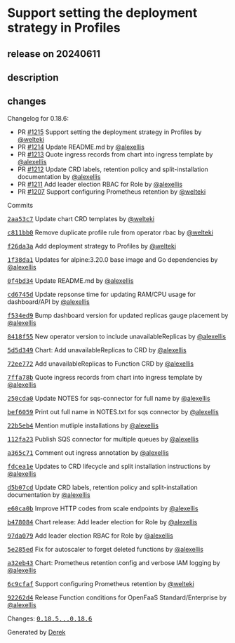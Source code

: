 # Support setting the deployment strategy in Profiles

## release on 20240611

## description

## changes

Changelog for 0.18.6:

* PR <a class="issue-link js-issue-link" data-error-text="Failed to load title" data-id="2340223686" data-permission-text="Title is private" data-url="https://github.com/openfaas/faas-netes/issues/1215" data-hovercard-type="pull_request" data-hovercard-url="/openfaas/faas-netes/pull/1215/hovercard" href="https://github.com/openfaas/faas-netes/pull/1215">#1215</a> Support setting the deployment strategy in Profiles by <a class="user-mention notranslate" data-hovercard-type="user" data-hovercard-url="/users/welteki/hovercard" data-octo-click="hovercard-link-click" data-octo-dimensions="link_type:self" href="https://github.com/welteki">@welteki</a>
* PR <a class="issue-link js-issue-link" data-error-text="Failed to load title" data-id="2327441217" data-permission-text="Title is private" data-url="https://github.com/openfaas/faas-netes/issues/1214" data-hovercard-type="pull_request" data-hovercard-url="/openfaas/faas-netes/pull/1214/hovercard" href="https://github.com/openfaas/faas-netes/pull/1214">#1214</a> Update README.md by <a class="user-mention notranslate" data-hovercard-type="user" data-hovercard-url="/users/alexellis/hovercard" data-octo-click="hovercard-link-click" data-octo-dimensions="link_type:self" href="https://github.com/alexellis">@alexellis</a>
* PR <a class="issue-link js-issue-link" data-error-text="Failed to load title" data-id="2320570999" data-permission-text="Title is private" data-url="https://github.com/openfaas/faas-netes/issues/1213" data-hovercard-type="pull_request" data-hovercard-url="/openfaas/faas-netes/pull/1213/hovercard" href="https://github.com/openfaas/faas-netes/pull/1213">#1213</a> Quote ingress records from chart into ingress template by <a class="user-mention notranslate" data-hovercard-type="user" data-hovercard-url="/users/alexellis/hovercard" data-octo-click="hovercard-link-click" data-octo-dimensions="link_type:self" href="https://github.com/alexellis">@alexellis</a>
* PR <a class="issue-link js-issue-link" data-error-text="Failed to load title" data-id="2289532495" data-permission-text="Title is private" data-url="https://github.com/openfaas/faas-netes/issues/1212" data-hovercard-type="pull_request" data-hovercard-url="/openfaas/faas-netes/pull/1212/hovercard" href="https://github.com/openfaas/faas-netes/pull/1212">#1212</a> Update CRD labels, retention policy and split-installation documentation by <a class="user-mention notranslate" data-hovercard-type="user" data-hovercard-url="/users/alexellis/hovercard" data-octo-click="hovercard-link-click" data-octo-dimensions="link_type:self" href="https://github.com/alexellis">@alexellis</a>
* PR <a class="issue-link js-issue-link" data-error-text="Failed to load title" data-id="2289423307" data-permission-text="Title is private" data-url="https://github.com/openfaas/faas-netes/issues/1211" data-hovercard-type="pull_request" data-hovercard-url="/openfaas/faas-netes/pull/1211/hovercard" href="https://github.com/openfaas/faas-netes/pull/1211">#1211</a> Add leader election RBAC for Role by <a class="user-mention notranslate" data-hovercard-type="user" data-hovercard-url="/users/alexellis/hovercard" data-octo-click="hovercard-link-click" data-octo-dimensions="link_type:self" href="https://github.com/alexellis">@alexellis</a>
* PR <a class="issue-link js-issue-link" data-error-text="Failed to load title" data-id="2271820991" data-permission-text="Title is private" data-url="https://github.com/openfaas/faas-netes/issues/1207" data-hovercard-type="pull_request" data-hovercard-url="/openfaas/faas-netes/pull/1207/hovercard" href="https://github.com/openfaas/faas-netes/pull/1207">#1207</a> Support configuring Prometheus retention by <a class="user-mention notranslate" data-hovercard-type="user" data-hovercard-url="/users/welteki/hovercard" data-octo-click="hovercard-link-click" data-octo-dimensions="link_type:self" href="https://github.com/welteki">@welteki</a>

Commits

<a class="commit-link" data-hovercard-type="commit" data-hovercard-url="https://github.com/openfaas/faas-netes/commit/2aa53c7f9a680014b3b24ad1e87cf938278725aa/hovercard" href="https://github.com/openfaas/faas-netes/commit/2aa53c7f9a680014b3b24ad1e87cf938278725aa"><tt>2aa53c7</tt></a> Update chart CRD templates by <a class="user-mention notranslate" data-hovercard-type="user" data-hovercard-url="/users/welteki/hovercard" data-octo-click="hovercard-link-click" data-octo-dimensions="link_type:self" href="https://github.com/welteki">@welteki</a>

<a class="commit-link" data-hovercard-type="commit" data-hovercard-url="https://github.com/openfaas/faas-netes/commit/c811bb02eddbb0babafe88617efe2c76a20cb3b9/hovercard" href="https://github.com/openfaas/faas-netes/commit/c811bb02eddbb0babafe88617efe2c76a20cb3b9"><tt>c811bb0</tt></a> Remove duplicate profile rule from operator rbac by <a class="user-mention notranslate" data-hovercard-type="user" data-hovercard-url="/users/welteki/hovercard" data-octo-click="hovercard-link-click" data-octo-dimensions="link_type:self" href="https://github.com/welteki">@welteki</a>

<a class="commit-link" data-hovercard-type="commit" data-hovercard-url="https://github.com/openfaas/faas-netes/commit/f26da3a8accdbbc9483cc90a7785bc0ebbb9b85d/hovercard" href="https://github.com/openfaas/faas-netes/commit/f26da3a8accdbbc9483cc90a7785bc0ebbb9b85d"><tt>f26da3a</tt></a> Add deployment strategy to Profiles by <a class="user-mention notranslate" data-hovercard-type="user" data-hovercard-url="/users/welteki/hovercard" data-octo-click="hovercard-link-click" data-octo-dimensions="link_type:self" href="https://github.com/welteki">@welteki</a>

<a class="commit-link" data-hovercard-type="commit" data-hovercard-url="https://github.com/openfaas/faas-netes/commit/1f38da100729be8830cf7c5f8faae62522b8f9c5/hovercard" href="https://github.com/openfaas/faas-netes/commit/1f38da100729be8830cf7c5f8faae62522b8f9c5"><tt>1f38da1</tt></a> Updates for alpine:3.20.0 base image and Go dependencies by <a class="user-mention notranslate" data-hovercard-type="user" data-hovercard-url="/users/alexellis/hovercard" data-octo-click="hovercard-link-click" data-octo-dimensions="link_type:self" href="https://github.com/alexellis">@alexellis</a>

<a class="commit-link" data-hovercard-type="commit" data-hovercard-url="https://github.com/openfaas/faas-netes/commit/0f4bd34010a73bdbf21a212acef92a3db5878163/hovercard" href="https://github.com/openfaas/faas-netes/commit/0f4bd34010a73bdbf21a212acef92a3db5878163"><tt>0f4bd34</tt></a> Update README.md by <a class="user-mention notranslate" data-hovercard-type="user" data-hovercard-url="/users/alexellis/hovercard" data-octo-click="hovercard-link-click" data-octo-dimensions="link_type:self" href="https://github.com/alexellis">@alexellis</a>

<a class="commit-link" data-hovercard-type="commit" data-hovercard-url="https://github.com/openfaas/faas-netes/commit/cd6745de0cfb8f4c464ab84f9b09bcfdef75d00f/hovercard" href="https://github.com/openfaas/faas-netes/commit/cd6745de0cfb8f4c464ab84f9b09bcfdef75d00f"><tt>cd6745d</tt></a> Update repsonse time for updating RAM/CPU usage for dashboard/API by <a class="user-mention notranslate" data-hovercard-type="user" data-hovercard-url="/users/alexellis/hovercard" data-octo-click="hovercard-link-click" data-octo-dimensions="link_type:self" href="https://github.com/alexellis">@alexellis</a>

<a class="commit-link" data-hovercard-type="commit" data-hovercard-url="https://github.com/openfaas/faas-netes/commit/f534ed9b44f9a8639f2f9caa300183366f1077ea/hovercard" href="https://github.com/openfaas/faas-netes/commit/f534ed9b44f9a8639f2f9caa300183366f1077ea"><tt>f534ed9</tt></a> Bump dashboard version for updated replicas gauge placement by <a class="user-mention notranslate" data-hovercard-type="user" data-hovercard-url="/users/alexellis/hovercard" data-octo-click="hovercard-link-click" data-octo-dimensions="link_type:self" href="https://github.com/alexellis">@alexellis</a>

<a class="commit-link" data-hovercard-type="commit" data-hovercard-url="https://github.com/openfaas/faas-netes/commit/8418f558bb6f839e47c3eee44cebfd1c7cdcb847/hovercard" href="https://github.com/openfaas/faas-netes/commit/8418f558bb6f839e47c3eee44cebfd1c7cdcb847"><tt>8418f55</tt></a> New operator version to include unavailableReplicas by <a class="user-mention notranslate" data-hovercard-type="user" data-hovercard-url="/users/alexellis/hovercard" data-octo-click="hovercard-link-click" data-octo-dimensions="link_type:self" href="https://github.com/alexellis">@alexellis</a>

<a class="commit-link" data-hovercard-type="commit" data-hovercard-url="https://github.com/openfaas/faas-netes/commit/5d5d34913efae827401e4c5c04f14aee26842c56/hovercard" href="https://github.com/openfaas/faas-netes/commit/5d5d34913efae827401e4c5c04f14aee26842c56"><tt>5d5d349</tt></a> Chart: Add unavailableReplicas to CRD by <a class="user-mention notranslate" data-hovercard-type="user" data-hovercard-url="/users/alexellis/hovercard" data-octo-click="hovercard-link-click" data-octo-dimensions="link_type:self" href="https://github.com/alexellis">@alexellis</a>

<a class="commit-link" data-hovercard-type="commit" data-hovercard-url="https://github.com/openfaas/faas-netes/commit/72ee77291e205db30ab027685c157a9ac7998a56/hovercard" href="https://github.com/openfaas/faas-netes/commit/72ee77291e205db30ab027685c157a9ac7998a56"><tt>72ee772</tt></a> Add unavailableReplicas to Function CRD by <a class="user-mention notranslate" data-hovercard-type="user" data-hovercard-url="/users/alexellis/hovercard" data-octo-click="hovercard-link-click" data-octo-dimensions="link_type:self" href="https://github.com/alexellis">@alexellis</a>

<a class="commit-link" data-hovercard-type="commit" data-hovercard-url="https://github.com/openfaas/faas-netes/commit/7ffa78bb22be1394dc781582bdfa9673d69a5945/hovercard" href="https://github.com/openfaas/faas-netes/commit/7ffa78bb22be1394dc781582bdfa9673d69a5945"><tt>7ffa78b</tt></a> Quote ingress records from chart into ingress template by <a class="user-mention notranslate" data-hovercard-type="user" data-hovercard-url="/users/alexellis/hovercard" data-octo-click="hovercard-link-click" data-octo-dimensions="link_type:self" href="https://github.com/alexellis">@alexellis</a>

<a class="commit-link" data-hovercard-type="commit" data-hovercard-url="https://github.com/openfaas/faas-netes/commit/250cda015a4d41eb73c9b9115437f9e965175915/hovercard" href="https://github.com/openfaas/faas-netes/commit/250cda015a4d41eb73c9b9115437f9e965175915"><tt>250cda0</tt></a> Update NOTES for sqs-connector for full name by <a class="user-mention notranslate" data-hovercard-type="user" data-hovercard-url="/users/alexellis/hovercard" data-octo-click="hovercard-link-click" data-octo-dimensions="link_type:self" href="https://github.com/alexellis">@alexellis</a>

<a class="commit-link" data-hovercard-type="commit" data-hovercard-url="https://github.com/openfaas/faas-netes/commit/bef6059d0b2272dbe326d446f7844cb1da2797fa/hovercard" href="https://github.com/openfaas/faas-netes/commit/bef6059d0b2272dbe326d446f7844cb1da2797fa"><tt>bef6059</tt></a> Print out full name in NOTES.txt for sqs connector by <a class="user-mention notranslate" data-hovercard-type="user" data-hovercard-url="/users/alexellis/hovercard" data-octo-click="hovercard-link-click" data-octo-dimensions="link_type:self" href="https://github.com/alexellis">@alexellis</a>

<a class="commit-link" data-hovercard-type="commit" data-hovercard-url="https://github.com/openfaas/faas-netes/commit/22b5eb4db7de88cf42ebb5cbcd53e70eeb728620/hovercard" href="https://github.com/openfaas/faas-netes/commit/22b5eb4db7de88cf42ebb5cbcd53e70eeb728620"><tt>22b5eb4</tt></a> Mention mutliple installations by <a class="user-mention notranslate" data-hovercard-type="user" data-hovercard-url="/users/alexellis/hovercard" data-octo-click="hovercard-link-click" data-octo-dimensions="link_type:self" href="https://github.com/alexellis">@alexellis</a>

<a class="commit-link" data-hovercard-type="commit" data-hovercard-url="https://github.com/openfaas/faas-netes/commit/112fa23e320b465fb57aad0e5f26911b1d5065f8/hovercard" href="https://github.com/openfaas/faas-netes/commit/112fa23e320b465fb57aad0e5f26911b1d5065f8"><tt>112fa23</tt></a> Publish SQS connector for multiple queues by <a class="user-mention notranslate" data-hovercard-type="user" data-hovercard-url="/users/alexellis/hovercard" data-octo-click="hovercard-link-click" data-octo-dimensions="link_type:self" href="https://github.com/alexellis">@alexellis</a>

<a class="commit-link" data-hovercard-type="commit" data-hovercard-url="https://github.com/openfaas/faas-netes/commit/a365c71fdb84beecf3673fb3402fe5a3964a1bb8/hovercard" href="https://github.com/openfaas/faas-netes/commit/a365c71fdb84beecf3673fb3402fe5a3964a1bb8"><tt>a365c71</tt></a> Comment out ingress annotation by <a class="user-mention notranslate" data-hovercard-type="user" data-hovercard-url="/users/alexellis/hovercard" data-octo-click="hovercard-link-click" data-octo-dimensions="link_type:self" href="https://github.com/alexellis">@alexellis</a>

<a class="commit-link" data-hovercard-type="commit" data-hovercard-url="https://github.com/openfaas/faas-netes/commit/fdcea1e82c51547073321c6a56c72396420cc1e0/hovercard" href="https://github.com/openfaas/faas-netes/commit/fdcea1e82c51547073321c6a56c72396420cc1e0"><tt>fdcea1e</tt></a> Updates to CRD lifecycle and split installation instructions by <a class="user-mention notranslate" data-hovercard-type="user" data-hovercard-url="/users/alexellis/hovercard" data-octo-click="hovercard-link-click" data-octo-dimensions="link_type:self" href="https://github.com/alexellis">@alexellis</a>

<a class="commit-link" data-hovercard-type="commit" data-hovercard-url="https://github.com/openfaas/faas-netes/commit/d5b07cda4ea9f074af6a5928b62681b83cae11ca/hovercard" href="https://github.com/openfaas/faas-netes/commit/d5b07cda4ea9f074af6a5928b62681b83cae11ca"><tt>d5b07cd</tt></a> Update CRD labels, retention policy and split-installation documentation by <a class="user-mention notranslate" data-hovercard-type="user" data-hovercard-url="/users/alexellis/hovercard" data-octo-click="hovercard-link-click" data-octo-dimensions="link_type:self" href="https://github.com/alexellis">@alexellis</a>

<a class="commit-link" data-hovercard-type="commit" data-hovercard-url="https://github.com/openfaas/faas-netes/commit/e60ca0b3f1dd9a40b8d1558680d0a2aa6116cb9f/hovercard" href="https://github.com/openfaas/faas-netes/commit/e60ca0b3f1dd9a40b8d1558680d0a2aa6116cb9f"><tt>e60ca0b</tt></a> Improve HTTP codes from scale endpoints by <a class="user-mention notranslate" data-hovercard-type="user" data-hovercard-url="/users/alexellis/hovercard" data-octo-click="hovercard-link-click" data-octo-dimensions="link_type:self" href="https://github.com/alexellis">@alexellis</a>

<a class="commit-link" data-hovercard-type="commit" data-hovercard-url="https://github.com/openfaas/faas-netes/commit/b478084f2733e607e5a4018b105a554273efbaae/hovercard" href="https://github.com/openfaas/faas-netes/commit/b478084f2733e607e5a4018b105a554273efbaae"><tt>b478084</tt></a> Chart release: Add leader election for Role by <a class="user-mention notranslate" data-hovercard-type="user" data-hovercard-url="/users/alexellis/hovercard" data-octo-click="hovercard-link-click" data-octo-dimensions="link_type:self" href="https://github.com/alexellis">@alexellis</a>

<a class="commit-link" data-hovercard-type="commit" data-hovercard-url="https://github.com/openfaas/faas-netes/commit/97da079ff1b2cea0a71dbf45c7601a5e3a40e6c3/hovercard" href="https://github.com/openfaas/faas-netes/commit/97da079ff1b2cea0a71dbf45c7601a5e3a40e6c3"><tt>97da079</tt></a> Add leader election RBAC for Role by <a class="user-mention notranslate" data-hovercard-type="user" data-hovercard-url="/users/alexellis/hovercard" data-octo-click="hovercard-link-click" data-octo-dimensions="link_type:self" href="https://github.com/alexellis">@alexellis</a>

<a class="commit-link" data-hovercard-type="commit" data-hovercard-url="https://github.com/openfaas/faas-netes/commit/5e285ed6ae450777bf022dce1ee044214ba87c12/hovercard" href="https://github.com/openfaas/faas-netes/commit/5e285ed6ae450777bf022dce1ee044214ba87c12"><tt>5e285ed</tt></a> Fix for autoscaler to forget deleted functions by <a class="user-mention notranslate" data-hovercard-type="user" data-hovercard-url="/users/alexellis/hovercard" data-octo-click="hovercard-link-click" data-octo-dimensions="link_type:self" href="https://github.com/alexellis">@alexellis</a>

<a class="commit-link" data-hovercard-type="commit" data-hovercard-url="https://github.com/openfaas/faas-netes/commit/a32eb43d6d1d1a2f70625590a3fbaf575431f7ac/hovercard" href="https://github.com/openfaas/faas-netes/commit/a32eb43d6d1d1a2f70625590a3fbaf575431f7ac"><tt>a32eb43</tt></a> Chart: Prometheus retention config and verbose IAM logging by <a class="user-mention notranslate" data-hovercard-type="user" data-hovercard-url="/users/alexellis/hovercard" data-octo-click="hovercard-link-click" data-octo-dimensions="link_type:self" href="https://github.com/alexellis">@alexellis</a>

<a class="commit-link" data-hovercard-type="commit" data-hovercard-url="https://github.com/openfaas/faas-netes/commit/6c9cfaf42a2566514f7508a2ebf8ef4cce78b0a5/hovercard" href="https://github.com/openfaas/faas-netes/commit/6c9cfaf42a2566514f7508a2ebf8ef4cce78b0a5"><tt>6c9cfaf</tt></a> Support configuring Prometheus retention by <a class="user-mention notranslate" data-hovercard-type="user" data-hovercard-url="/users/welteki/hovercard" data-octo-click="hovercard-link-click" data-octo-dimensions="link_type:self" href="https://github.com/welteki">@welteki</a>

<a class="commit-link" data-hovercard-type="commit" data-hovercard-url="https://github.com/openfaas/faas-netes/commit/92262d4cdcb98e9dc76ed5b9e0dc6f9fd527f90a/hovercard" href="https://github.com/openfaas/faas-netes/commit/92262d4cdcb98e9dc76ed5b9e0dc6f9fd527f90a"><tt>92262d4</tt></a> Release Function conditions for OpenFaaS Standard/Enterprise by <a class="user-mention notranslate" data-hovercard-type="user" data-hovercard-url="/users/alexellis/hovercard" data-octo-click="hovercard-link-click" data-octo-dimensions="link_type:self" href="https://github.com/alexellis">@alexellis</a>

Changes: <a class="commit-link" href="https://github.com/openfaas/faas-netes/compare/0.18.5...0.18.6"><tt>0.18.5...0.18.6</tt></a>

Generated by <a href="https://github.com/alexellis/derek/">Derek</a>

